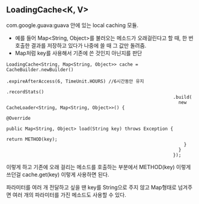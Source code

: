 LoadingCache<K, V>
-------------------

com.google.guava:guava 안에 있는 local caching 모듈.

- 예를 들어 Map<String, Object>를 불러오는 메소드가 오래걸린다고 할 때, 한 번 호출한 결과를 저장하고 있다가 나중에 쓸 때 그 값만 돌려줌.
- Map처럼 key를 사용해서 기존에 쓴 것인지 아닌지를 판단

```
LoadingCache<String, Map<String, Object>> cache = CacheBuilder.newBuilder()
                                                              .expireAfterAccess(6, TimeUnit.HOURS) //6시간동안 유지
                                                              .recordStats()
                                                              .build(
                                                                new CacheLoader<String, Map<String, Object>>() {
                                                                  @Override
                                                                  public Map<String, Object> load(String key) throws Exception {
                                                                    return METHOD(key);
                                                                  }
                                                                }
                                                              });
```

이렇게 하고 기존에 오래 걸리는 메소드를 호출하는 부분에서 METHOD(key) 이렇게 쓰던걸 cache.get(key) 이렇게 사용하면 된다.

파라미터를 여러 개 전달하고 싶을 땐 key를 String으로 주지 않고 Map형태로 넘겨주면 여러 개의 파라미터를 가진 메소드도 사용할 수 있다.
